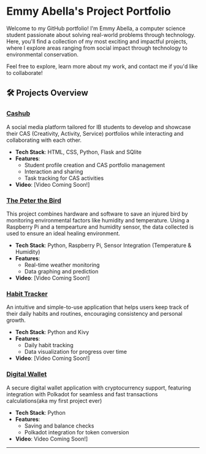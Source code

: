 # Emmy Abella's Project Portfolio

Welcome to my GitHub portfolio! I'm Emmy Abella, a computer science student passionate about solving real-world problems through technology. Here, you'll find a collection of my most exciting and impactful projects, where I explore areas ranging from social impact through technology to environmental conservation.

Feel free to explore, learn more about my work, and contact me if you'd like to collaborate!

## 🛠️ Projects Overview

### [Cashub](https://github.com/your-username/cashub)  
A social media platform tailored for IB students to develop and showcase their CAS (Creativity, Activity, Service) portfolios while interacting and collaborating with each other.

- **Tech Stack**: HTML, CSS, Python, Flask and SQlite
- **Features**:
  - Student profile creation and CAS portfolio management
  - Interaction and sharing
  - Task tracking for CAS activities  
- **Video**: [Video Coming Soon!]


### [The Peter the Bird](https://github.com/your-username/peter-the-bird)  
This project combines hardware and software to save an injured bird by monitoring environmental factors like humidity and temperature. Using a Raspberry Pi and a tempearture and humidity sensor, the data collected is used to ensure an ideal healing environment.

- **Tech Stack**: Python, Raspberry Pi, Sensor Integration (Temperature & Humidity)
- **Features**:
  - Real-time weather monitoring 
  - Data graphing and prediction
- **Video**: [Video Coming Soon!]


  

### [Habit Tracker](https://github.com/your-username/habit-tracker)  
An intuitive and simple-to-use application that helps users keep track of their daily habits and routines, encouraging consistency and personal growth.

- **Tech Stack**: Python and Kivy
- **Features**:
  - Daily habit tracking 
  - Data visualization for progress over time
- **Video**: [Video Coming Soon!]


### [Digital Wallet](https://github.com/your-username/digital-wallet)  
A secure digital wallet application with cryptocurrency support, featuring integration with Polkadot for seamless and fast transactions calculations(aka my first project ever)

- **Tech Stack**: Python
- **Features**:
  - Saving and balance checks
  - Polkadot integration for token conversion  
- **Video**: Video Coming Soon!]


---


